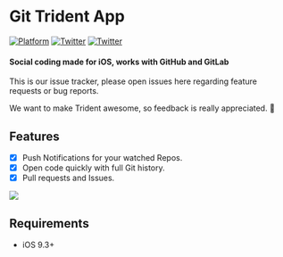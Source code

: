 # Git Trident App 
[![Platform](https://img.shields.io/badge/platform-iOS-green.svg?style=flat)](http://somerobots.com)
[![Twitter](https://img.shields.io/badge/twitter-%40somerobots-blue.svg?style=flat)](http://twitter.com/somerobots)
[![Twitter](https://img.shields.io/badge/website-somerobots-lightgrey.svg?style=flat)](http://www.somerobots.com)

#### Social coding made for iOS, works with GitHub and GitLab

This is our issue tracker, please open issues here regarding feature requests or bug reports.

We want to make Trident awesome, so feedback is really appreciated. 🦄

## Features

- [x] Push Notifications for your watched Repos.
- [x] Open code quickly with full Git history.
- [x] Pull requests and Issues. 

<img src="http://somerobots.com/assets/version15_images/MainProductImage.png" srcset="http://somerobots.com/assets/version15_images/MainProductImage@2x.png 2x">

## Requirements

- iOS 9.3+ 
